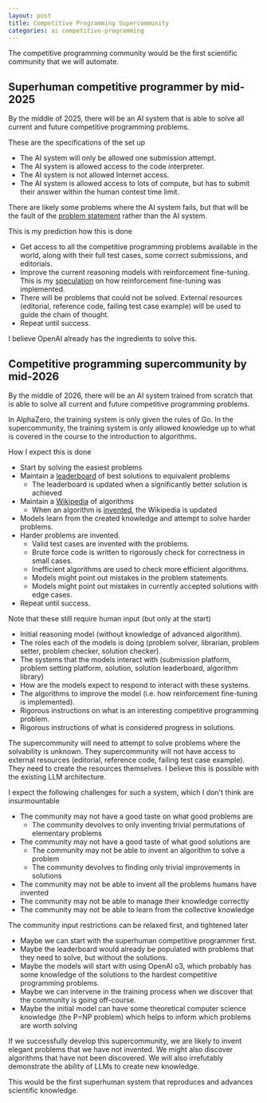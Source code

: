 ```yaml
---
layout: post
title: Competitive Programming Supercommunity
categories: ai competitive-programming
---
```

The competitive programming community would be the first scientific community that we will automate.


## Superhuman competitive programmer by mid-2025

By the middle of 2025, there will be an AI system that is able to solve all current and future competitive programming problems.

These are the specifications of the set up
- The AI system will only be allowed one submission attempt.
- The AI system is allowed access to the code interpreter.
- The AI system is not allowed Internet access.
- The AI system is allowed access to lots of compute, but has to submit their answer within the human contest time limit.

There are likely some problems where the AI system fails, but that will be the fault of the [problem statement](https://x.com/giffmana/status/1870589383562477880) rather than the AI system.

This is my prediction how this is done
- Get access to all the competitive programming problems available in the world, along with their full test cases, some correct submissions, and editorials.
- Improve the current reasoning models with reinforcement fine-tuning. This is my [speculation](https://www.quora.com/How-do-you-think-reinforcement-fine-tuning-was-implemented/answer/Tong-Hui-Kang-1) on how reinforcement fine-tuning was implemented.
- There will be problems that could not be solved. External resources (editorial, reference code, failing test case example) will be used to guide the chain of thought.
- Repeat until success.

I believe OpenAI already has the ingredients to solve this.




## Competitive programming supercommunity by mid-2026

By the middle of 2026, there will be an AI system trained from scratch that is able to solve all current and future competitive programming problems.


In AlphaZero, the training system is only given the rules of Go. In the supercommunity, the training system is only allowed knowledge up to what is covered in the course to the introduction to algorithms.


How I expect this is done
- Start by solving the easiest problems
- Maintain a [leaderboard](https://judge.yosupo.jp/) of best solutions to equivalent problems
	- The leaderboard is updated when a significantly better solution is achieved
- Maintain a [Wikipedia](https://cp-algorithms.com/) of algorithms
	- When an algorithm is [invented](https://www.quora.com/What-are-some-algorithms-that-were-invented-due-to-competitive-programming/answer/Brian-Bi), the Wikipedia is updated
- Models learn from the created knowledge and attempt to solve harder problems.
- Harder problems are invented.
	- Valid test cases are invented with the problems.
	- Brute force code is written to rigorously check for correctness in small cases.
	- Inefficient algorithms are used to check more efficient algorithms.
	- Models might point out mistakes in the problem statements.
	- Models might point out mistakes in currently accepted solutions with edge cases.
- Repeat until success.


Note that these still require human input (but only at the start)
- Initial reasoning model (without knowledge of advanced algorithm).
- The roles each of the models is doing (problem solver, librarian, problem setter, problem checker, solution checker).
- The systems that the models interact with (submission platform, problem setting platform, solution, solution leaderboard, algorithm library)
- How are the models expect to respond to interact with these systems.
- The algorithms to improve the model (i.e. how reinforcement fine-tuning is implemented).
- Rigorous instructions on what is an interesting competitive programming problem.
- Rigorous instructions of what is considered progress in solutions.


The supercommunity will need to attempt to solve problems where the solvability is unknown. They supercommunity will not have access to external resources (editorial, reference code, failing test case example). They need to create the resources themselves. I believe this is possible with the existing LLM architecture.


I expect the following challenges for such a system, which I don't think are insurmountable
- The community may not have a good taste on what good problems are
	- The community devolves to only inventing trivial permutations of elementary problems
- The community may not have a good taste of what good solutions are
	- The community may not be able to invent an algorithm to solve a problem
	- The community devolves to finding only trivial improvements in solutions
- The community may not be able to invent all the problems humans have invented
- The community may not be able to manage their knowledge correctly
- The community may not be able to learn from the collective knowledge


The community input restrictions can be relaxed first, and tightened later
- Maybe we can start with the superhuman competitive programmer first.
- Maybe the leaderboard would already be populated with problems that they need to solve, but without the solutions.
- Maybe the models will start with using OpenAI o3, which probably has some knowledge of the solutions to the hardest competitive programming problems.
- Maybe we can intervene in the training process when we discover that the community is going off-course.
- Maybe the initial model can have some theoretical computer science knowledge (the P=NP problem) which helps to inform which problems are worth solving


If we successfully develop this supercommunity, we are likely to invent elegant problems that we have not invented. We might also discover algorithms that have not been discovered. We will also irrefutably demonstrate the ability of LLMs to create new knowledge.


This would be the first superhuman system that reproduces and advances scientific knowledge.


